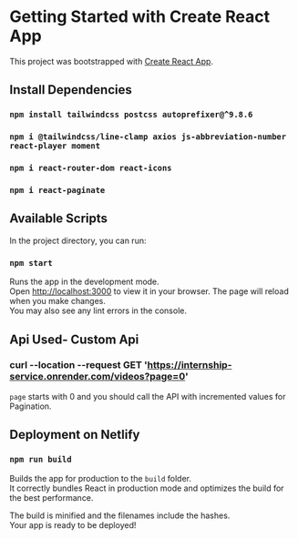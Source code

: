 # Getting Started with Create React App

This project was bootstrapped with [Create React App](https://github.com/facebook/create-react-app).
## Install Dependencies
### `npm install tailwindcss postcss autoprefixer@^9.8.6`
### `npm i @tailwindcss/line-clamp axios js-abbreviation-number react-player moment`
### `npm i react-router-dom react-icons`
### `npm i react-paginate`

## Available Scripts

In the project directory, you can run:

### `npm start`

Runs the app in the development mode.\
Open [http://localhost:3000](http://localhost:3000) to view it in your browser.
The page will reload when you make changes.\
You may also see any lint errors in the console.


## Api Used- Custom Api 
### curl --location --request GET 'https://internship-service.onrender.com/videos?page=0'
`page` starts with 0 and you should call the API with incremented values for Pagination.

## Deployment on Netlify
### `npm run build`

Builds the app for production to the `build` folder.\
It correctly bundles React in production mode and optimizes the build for the best performance.

The build is minified and the filenames include the hashes.\
Your app is ready to be deployed!
